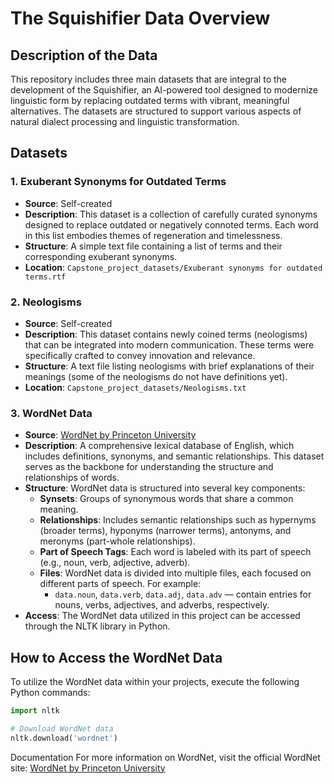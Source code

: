 # The Squishifier Data Overview

## Description of the Data
This repository includes three main datasets that are integral to the development of the Squishifier, an AI-powered tool designed to modernize linguistic form by replacing outdated terms with vibrant, meaningful alternatives. The datasets are structured to support various aspects of natural dialect processing and linguistic transformation.

## Datasets

### 1. Exuberant Synonyms for Outdated Terms
- **Source**: Self-created  
- **Description**: This dataset is a collection of carefully curated synonyms designed to replace outdated or negatively connoted terms. Each word in this list embodies themes of regeneration and timelessness.  
- **Structure**: A simple text file containing a list of terms and their corresponding exuberant synonyms.  
- **Location**: `Capstone_project_datasets/Exuberant synonyms for outdated terms.rtf`

### 2. Neologisms
- **Source**: Self-created  
- **Description**: This dataset contains newly coined terms (neologisms) that can be integrated into modern communication. These terms were specifically crafted to convey innovation and relevance.  
- **Structure**: A text file listing neologisms with brief explanations of their meanings (some of the neologisms do not have definitions yet).  
- **Location**: `Capstone_project_datasets/Neologisms.txt`

### 3. WordNet Data
- **Source**: [WordNet by Princeton University](https://wordnet.princeton.edu)  
- **Description**: A comprehensive lexical database of English, which includes definitions, synonyms, and semantic relationships. This dataset serves as the backbone for understanding the structure and relationships of words.  
- **Structure**: WordNet data is structured into several key components:
  - **Synsets**: Groups of synonymous words that share a common meaning.
  - **Relationships**: Includes semantic relationships such as hypernyms (broader terms), hyponyms (narrower terms), antonyms, and meronyms (part-whole relationships).
  - **Part of Speech Tags**: Each word is labeled with its part of speech (e.g., noun, verb, adjective, adverb).
  - **Files**: WordNet data is divided into multiple files, each focused on different parts of speech. For example:
    - `data.noun`, `data.verb`, `data.adj`, `data.adv` — contain entries for nouns, verbs, adjectives, and adverbs, respectively.
- **Access**: The WordNet data utilized in this project can be accessed through the NLTK library in Python.

## How to Access the WordNet Data
To utilize the WordNet data within your projects, execute the following Python commands:

```python
import nltk

# Download WordNet data
nltk.download('wordnet')
```
Documentation
For more information on WordNet, visit the official WordNet site: [WordNet by Princeton University](https://wordnet.princeton.edu)  